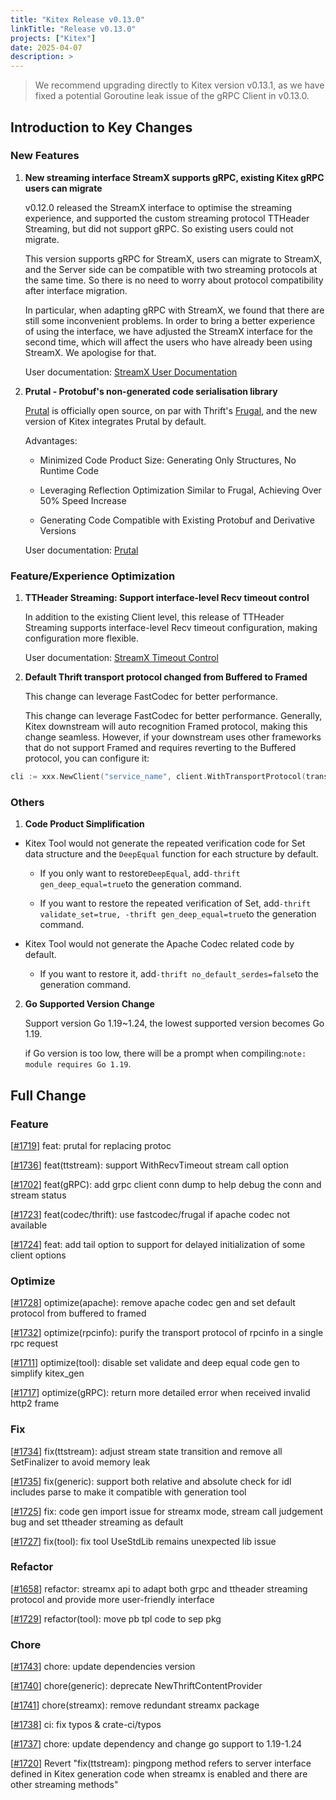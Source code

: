 ```yaml
---
title: "Kitex Release v0.13.0"
linkTitle: "Release v0.13.0"
projects: ["Kitex"]
date: 2025-04-07
description: >
---
```


> We recommend upgrading directly to Kitex version v0.13.1, as we have fixed a potential Goroutine leak issue of the gRPC Client in v0.13.0.

## **Introduction to Key Changes**

### **New Features**
1. **New streaming interface StreamX supports gRPC, existing Kitex gRPC users can migrate**

    v0.12.0 released the StreamX interface to optimise the streaming experience, and supported the custom streaming protocol TTHeader Streaming, but did not support gRPC. So existing users could not migrate.

    This version supports gRPC for StreamX, users can migrate to StreamX, and the Server side can be compatible with two streaming protocols at the same time. So there is no need to worry about protocol compatibility after interface migration.

    In particular, when adapting gRPC with StreamX, we found that there are still some inconvenient problems. In order to bring a better experience of using the interface, we have adjusted the StreamX interface for the second time, which will affect the users who have already been using StreamX. We apologise for that.

    User documentation: [StreamX User Documentation](/docs/kitex/tutorials/basic-feature/streamx)

2. **Prutal - Protobuf's non-generated code serialisation library**

    [Prutal](https://github.com/cloudwego/prutal) is officially open source, on par with Thrift's [Frugal](https://github.com/cloudwego/frugal), and the new version of Kitex integrates Prutal by default.

    Advantages:

    - Minimized Code Product Size: Generating Only Structures, No Runtime Code

    - Leveraging Reflection Optimization Similar to Frugal, Achieving Over 50% Speed Increase

    - Generating Code Compatible with Existing Protobuf and Derivative Versions

    User documentation: [Prutal](/docs/kitex/tutorials/code-gen/prutal)

### **Feature/Experience Optimization**
1. **TTHeader Streaming: Support interface-level Recv timeout control**
    
    In addition to the existing Client level, this release of TTHeader Streaming supports interface-level Recv timeout configuration, making configuration more flexible.

    User documentation: [StreamX Timeout Control](/docs/kitex/tutorials/basic-feature/streamx/streamx_timeout_control/)

2. **Default Thrift transport protocol changed from Buffered to Framed** 

    This change can leverage FastCodec for better performance.

   This change can leverage FastCodec for better performance. Generally, Kitex downstream will auto recognition Framed protocol, making this change seamless. However, if your downstream uses other frameworks that do not support Framed and requires reverting to the Buffered protocol, you can configure it:

```go
cli := xxx.NewClient("service_name", client.WithTransportProtocol(transport.PurePayload))
```


### **Others**
1. **Code Product Simplification** 
    
  - Kitex Tool would not generate the repeated verification code for Set data structure and the ```DeepEqual``` function for each structure by default.

    - If you only want to restore```DeepEqual```, add```-thrift gen_deep_equal=true```to the generation command.

    - If you want to restore the repeated verification of Set, add```-thrift validate_set=true, -thrift gen_deep_equal=true```to the generation command.

  - Kitex Tool would not generate the Apache Codec related code by default.

    - If you want to restore it, add```-thrift no_default_serdes=false```to the generation command.

2. **Go Supported Version Change** 
    
    Support version Go 1.19~1.24, the lowest supported version becomes Go 1.19.

    if Go version is too low, there will be a prompt when compiling:```note: module requires Go 1.19```.

## **Full Change**
### Feature
[[#1719](https://github.com/cloudwego/kitex/pull/1719)] feat: prutal for replacing protoc

[[#1736](https://github.com/cloudwego/kitex/pull/1736)] feat(ttstream): support WithRecvTimeout stream call option

[[#1702](https://github.com/cloudwego/kitex/pull/1702)] feat(gRPC): add grpc client conn dump to help debug the conn and stream status

[[#1723](https://github.com/cloudwego/kitex/pull/1723)] feat(codec/thrift): use fastcodec/frugal if apache codec not available

[[#1724](https://github.com/cloudwego/kitex/pull/1724)] feat: add tail option to support for delayed initialization of some client options

### Optimize
[[#1728](https://github.com/cloudwego/kitex/pull/1728)] optimize(apache): remove apache codec gen and set default protocol from buffered to framed

[[#1732](https://github.com/cloudwego/kitex/pull/1732)] optimize(rpcinfo): purify the transport protocol of rpcinfo in a single rpc request

[[#1711](https://github.com/cloudwego/kitex/pull/1711)] optimize(tool): disable set validate and deep equal code gen to simplify kitex_gen

[[#1717](https://github.com/cloudwego/kitex/pull/1717)] optimize(gRPC): return more detailed error when received invalid http2 frame

### Fix
[[#1734](https://github.com/cloudwego/kitex/pull/1734)] fix(ttstream): adjust stream state transition and remove all SetFinalizer to avoid memory leak

[[#1735](https://github.com/cloudwego/kitex/pull/1735)] fix(generic): support both relative and absolute check for idl includes parse to make it compatible with generation tool

[[#1725](https://github.com/cloudwego/kitex/pull/1725)] fix: code gen import issue for streamx mode, stream call judgement bug and set ttheader streaming as default

[[#1727](https://github.com/cloudwego/kitex/pull/1727)] fix(tool): fix tool UseStdLib remains unexpected lib issue

### Refactor
[[#1658](https://github.com/cloudwego/kitex/pull/1658)] refactor: streamx api to adapt both grpc and ttheader streaming protocol and provide more user-friendly interface

[[#1729](https://github.com/cloudwego/kitex/pull/1729)] refactor(tool): move pb tpl code to sep pkg

### Chore
[[#1743](https://github.com/cloudwego/kitex/pull/1743)] chore: update dependencies version

[[#1740](https://github.com/cloudwego/kitex/pull/1740)] chore(generic): deprecate NewThriftContentProvider

[[#1741](https://github.com/cloudwego/kitex/pull/1741)] chore(streamx): remove redundant streamx package

[[#1738](https://github.com/cloudwego/kitex/pull/1738)] ci: fix typos & crate-ci/typos

[[#1737](https://github.com/cloudwego/kitex/pull/1737)] chore: update dependency and change go support to 1.19-1.24

[[#1720](https://github.com/cloudwego/kitex/pull/1720)] Revert "fix(ttstream): pingpong method refers to server interface defined in Kitex generation code when streamx is enabled and there are other streaming methods"
